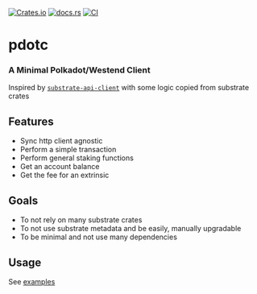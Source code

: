 [![Crates.io](https://img.shields.io/crates/v/pdotc?style=flat-square)](https://crates.io/crates/pdotc)
[![docs.rs](https://img.shields.io/docsrs/pdotc?style=flat-square)](https://docs.rs/pdotc/latest/pdotc)
[![CI](https://github.com/trevor-crypto/pdotc/actions/workflows/rust.yml/badge.svg)](https://github.com/trevor-crypto/pdotc/actions/workflows/rust.yml)

# pdotc

### A Minimal Polkadot/Westend Client

Inspired by [`substrate-api-client`](https://github.com/scs/substrate-api-client) with some logic copied from substrate crates

## Features
- Sync http client agnostic
- Perform a simple transaction
- Perform general staking functions
- Get an account balance
- Get the fee for an extrinsic

## Goals
- To not rely on many substrate crates
- To not use substrate metadata and be easily, manually upgradable
- To be minimal and not use many dependencies

## Usage
See [examples](examples/client.rs)
